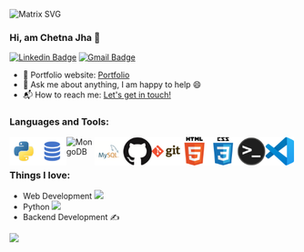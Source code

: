 ![Matrix SVG](https://raw.githubusercontent.com/rodrigograca31/rodrigograca31/master/matrix.svg)
### Hi, am Chetna Jha 👋
[![Linkedin Badge](https://img.shields.io/badge/-LinkedIn-blue?style=flat-square&logo=Linkedin&logoColor=white&link=https://www.linkedin.com/in/chetna-jha-39497a238/)](https://www.linkedin.com/in/chetna-jha-39497a238/)
[![Gmail Badge](https://img.shields.io/badge/-ms.chetnajha@gmail.com-c14438?style=flat-square&logo=Gmail&logoColor=white)](mailto:ms.chetnajha@gmail.com)


- 🎯 Portfolio website: [Portfolio](https://chetna-jha-qc.github.io/)
- 💬 Ask me about anything, I am happy to help :smile:
- 📬 How to reach me: [Let's get in touch!](https://www.linkedin.com/in/chetna-jha-39497a238/)

### Languages and Tools: 
<img align="left" alt="Python" width="50px" src="https://raw.githubusercontent.com/github/explore/80688e429a7d4ef2fca1e82350fe8e3517d3494d/topics/python/python.png" />
<!-- <img align="left" alt="django" width="50px" src="https://raw.githubusercontent.com/github/explore/80688e429a7d4ef2fca1e82350fe8e3517d3494d/topics/django/django.png" /> -->
<!-- <img align="left" alt="Flask" width="50px" src="https://raw.githubusercontent.com/github/explore/80688e429a7d4ef2fca1e82350fe8e3517d3494d/topics/flask/flask.png" /> -->
<img align="left" alt="SQL" width="50px" src="https://raw.githubusercontent.com/github/explore/80688e429a7d4ef2fca1e82350fe8e3517d3494d/topics/sql/sql.png" />
<img align="left" alt="MongoDB" width="50px" src="https://raw.githubusercontent.com/yurijserrano/Github-Profile-Readme-Logos/470140ebab708f2275b853ba3b105dfdcd09c152/databases/mongodb.svg" />
<img align="left" alt="MySQL" width="50px" src="https://raw.githubusercontent.com/github/explore/80688e429a7d4ef2fca1e82350fe8e3517d3494d/topics/mysql/mysql.png" />
<img align="left" alt="GitHub" width="50px" src="https://raw.githubusercontent.com/github/explore/78df643247d429f6cc873026c0622819ad797942/topics/github/github.png"/>
<img align="left" alt="Git" width="50px" src="https://raw.githubusercontent.com/github/explore/80688e429a7d4ef2fca1e82350fe8e3517d3494d/topics/git/git.png" />
<img align="left" alt="HTML5" width="50px" src="https://raw.githubusercontent.com/github/explore/80688e429a7d4ef2fca1e82350fe8e3517d3494d/topics/html/html.png" />
<img align="left" alt="CSS3" width="50px" src="https://raw.githubusercontent.com/github/explore/80688e429a7d4ef2fca1e82350fe8e3517d3494d/topics/css/css.png" />
<img align="left" alt="HTML5" width="50px" src="https://raw.githubusercontent.com/github/explore/80688e429a7d4ef2fca1e82350fe8e3517d3494d/topics/terminal/terminal.png" />
<img align="left" alt="Visual Studio Code" width="50px" src="https://raw.githubusercontent.com/github/explore/80688e429a7d4ef2fca1e82350fe8e3517d3494d/topics/visual-studio-code/visual-studio-code.png" />
<br>
<br>

### Things I love:
- Web Development <img src="https://media3.giphy.com/media/v1.Y2lkPTc5MGI3NjExcG8ybWlqampqcXM5eTkyancwOHh2MWkybXZudHJ5OWk4OWl2bTI5biZlcD12MV9pbnRlcm5hbF9naWZfYnlfaWQmY3Q9Zw/78XCFBGOlS6keY1Bil/giphy.gif" width="50"> 
- Python <img src="https://media4.giphy.com/media/v1.Y2lkPTc5MGI3NjExcGhiaHpnNTF1eWhuanlmanNyZmI4MGk4Nmo2aDJvajB1d3Z6bjU2aCZlcD12MV9pbnRlcm5hbF9naWZfYnlfaWQmY3Q9Zw/UIN7Andwh7kDZGUvmt/giphy.gif" width="70">
- Backend Development ✍️
 <img src="https://miro.medium.com/v2/resize:fit:1100/format:webp/1*yZ41P3YdMYMiyFPAPrzyGw.gif" width="165">
<!--
### Git Stats

![My GitHub Stats](https://github-readme-stats.vercel.app/api?username=Chetna-Jha-QC&show_icons=true&theme=default) -->
